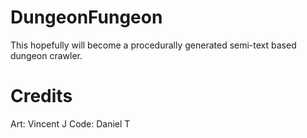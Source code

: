 # DungeonFungeon
This hopefully will become a procedurally generated semi-text based dungeon crawler.

# Credits
Art: Vincent J
Code: Daniel T

